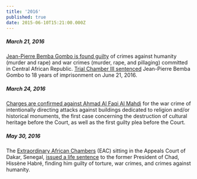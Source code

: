 ```yaml
---
title: '2016'
published: true
date: 2015-06-10T15:21:00.000Z
---
```



##### March 21, 2016

[Jean-Pierre Bemba Gombo is found guilty](https://www.icc-cpi.int/Pages/item.aspx?name=pr1200) of crimes against humanity (murder and rape) and war crimes (murder, rape, and pillaging) committed in Central African Republic. [Trial Chamber III sentenced](https://www.icc-cpi.int/Pages/item.aspx?name=PR1223) Jean-Pierre Bemba Gombo to 18 years of imprisonment on June 21, 2016.

##### **March 24, 2016**

[Charges are confirmed against Ahmad Al Faqi Al Mahdi](https://www.icc-cpi.int/Pages/item.aspx?name=pr1204) for the war crime of intentionally directing attacks against buildings dedicated to religion and/or historical monuments, the first case concerning the destruction of cultural heritage before the Court, as well as the first guilty plea before the Court.

##### May 30, 2016

The [Extraordinary African Chambers](http://www.chambresafricaines.org/) (EAC) sitting in the Appeals Court of Dakar, Senegal, [issued a life sentence](http://www.nytimes.com/2016/05/31/world/africa/hissene-habre-leader-chad-war-crimes.html?_r=0) to the former President of Chad, Hiss&egrave;ne Habr&eacute;, finding him guilty of torture, war crimes, and crimes against humanity.